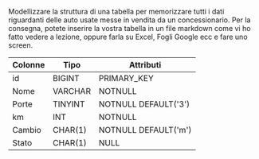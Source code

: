 Modellizzare la struttura di una tabella per memorizzare tutti i dati riguardanti delle auto usate messe in vendita da un concessionario.
Per la consegna, potete inserire la vostra tabella in un file markdown come vi ho fatto vedere a lezione, oppure farla su Excel, Fogli Google ecc e fare uno screen.

Colonne | Tipo | Attributi
--- | --- | ---
id | BIGINT | PRIMARY_KEY | AUTO_INCREMENT
Nome | VARCHAR | NOTNULL
Porte | TINYINT | NOTNULL DEFAULT('3')
km | INT | NOTNULL
Cambio | CHAR(1) | NOTNULL DEFAULT('m')
Stato | CHAR(1) | NULL